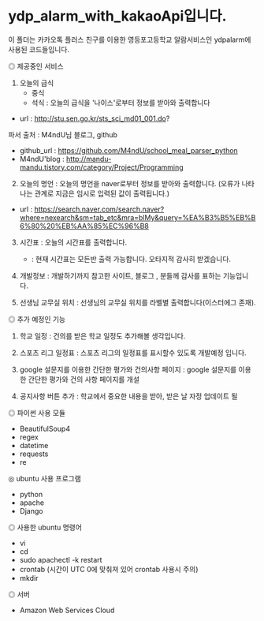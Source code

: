 # ydp_alarm_with_kakaoApi입니다.

이 폴더는 카카오톡 플러스 친구를 이용한 영등포고등학교 알람서비스인 ydpalarm에 사용된 코드들입니다.

◎ 제공중인 서비스
1. 오늘의 급식
	- 중식
	- 석식
: 오늘의 급식을 '나이스'로부터 정보를 받아와 출력합니다
- url : http://stu.sen.go.kr/sts_sci_md01_001.do?

파서 출처 : M4ndU님 블로그, github
- github_url : https://github.com/M4ndU/school_meal_parser_python
- M4ndU'blog : http://mandu-mandu.tistory.com/category/Project/Programming

2. 오늘의 명언
: 오늘의 명언을 naver로부터 정보를 받아와 출력합니다. (오류가 나타나는 관계로 지금은 임시로 입력된 값이 출력됩니다.)
- url : https://search.naver.com/search.naver?where=nexearch&sm=tab_etc&mra=blMy&query=%EA%B3%B5%EB%B6%80%20%EB%AA%85%EC%96%B8

3. 시간표
: 오늘의 시간표를 출력합니다.
	- : 현재 시간표는 모든반 출력 가능합니다. 오타지적 감사히 받겠습니다.

4. 개발정보
: 개발하기까지 참고한 사이트, 블로그 , 분들께 감사를 표하는 기능입니다.

5. 선생님 교무실 위치
: 선생님의 교무실 위치를 라벨별 출력합니다(이스터에그 존재).


◎ 추가 예정인 기능
1. 학교 일정
: 건의를 받은 학교 일정도 추가해볼 생각입니다.

2. 스포츠 리그 일정표
: 스포츠 리그의 일정표를 표시할수 있도록 개발예정 입니다.

3. google 설문지를 이용한 간단한 평가와 건의사항 페이지
: google 설문지를 이용한 간단한 평가와 건의 사항 페이지를 개설

4. 공지사항 버튼 추가
: 학교에서 중요한 내용을 받아, 받은 날 자정 업데이트 될 

◎ 파이썬 사용 모듈
- BeautifulSoup4
- regex
- datetime
- requests
- re

◎ ubuntu 사용 프로그램
- python
- apache
- Django

◎ 사용한 ubuntu 명령어
- vi
- cd
- sudo apachectl -k restart
- crontab (시간이 UTC 0에 맞춰져 있어 crontab 사용시 주의)
- mkdir

◎ 서버
- Amazon Web Services Cloud
